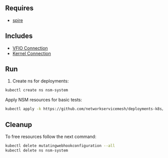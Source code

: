 ## Requires

- [spire](../spire)

## Includes

- [VFIO Connection](../use-cases/Vfio2Noop)
- [Kernel Connection](../use-cases/SriovKernel2Noop)

## Run

1. Create ns for deployments:
```bash
kubectl create ns nsm-system
```

Apply NSM resources for basic tests:
```bash
kubectl apply -k https://github.com/networkservicemesh/deployments-k8s/examples/sriov?ref=af62e7cfab0b31b71c091b500ec6684692c05e97
```

## Cleanup

To free resources follow the next command:
```bash
kubectl delete mutatingwebhookconfiguration --all
kubectl delete ns nsm-system
```
